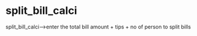 # split_bill_calci
split_bill_calci-->enter the total bill amount  + tips + no of person to split bills
